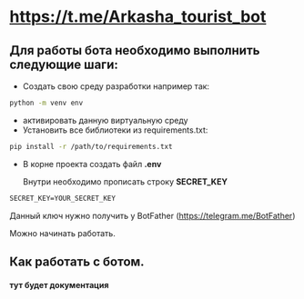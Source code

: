 # https://t.me/Arkasha_tourist_bot

## Для работы бота необходимо выполнить следующие шаги:

- Создать свою среду разработки например так:
```bash
python -m venv env
```
- активировать данную виртуальную среду
- Установить все библиотеки из requirements.txt:
```bash
pip install -r /path/to/requirements.txt
```

- В корне проекта создать файл **.env**

    Внутри необходимо прописать строку **SECRET_KEY**
```txt
SECRET_KEY=YOUR_SECRET_KEY
```

Данный ключ нужно получить у BotFather (https://telegram.me/BotFather)

Можно начинать работать.


## Как работать с ботом.

#### тут будет документация

